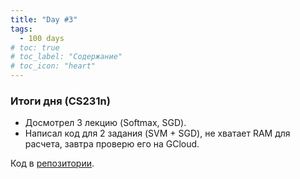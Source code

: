 ```yaml
---
title: "Day #3"
tags:
  - 100 days
# toc: true
# toc_label: "Содержание"
# toc_icon: "heart"
---
```


### Итоги дня (CS231n)
* Досмотрел 3 лекцию (Softmax, SGD).
* Написал код для 2 задания (SVM + SGD), не хватает RAM для расчета, завтра проверю его на GCloud.

Код в [репозитории](https://github.com/ningeen/stanford_cs231n).
